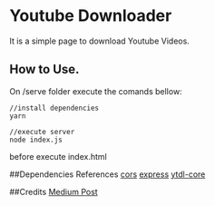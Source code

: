 # Youtube Downloader

It is a simple page to download Youtube Videos.

## How to Use.

On /serve folder execute the comands bellow:

```
//install dependencies
yarn

//execute server
node index.js

```

before execute index.html

##Dependencies References
[cors](https://www.npmjs.com/package/cors)
[express](https://www.npmjs.com/package/express)
[ytdl-core](https://www.npmjs.com/package/ytdl-core)

##Credits
[Medium Post](https://blog.usejournal.com/how-i-made-my-own-youtube-downloader-using-javascript-and-node-js-160b172f6e10)
